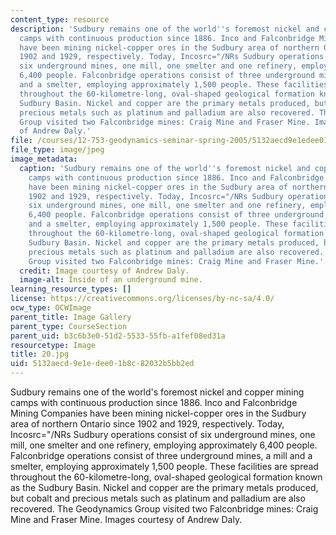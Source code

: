 ```yaml
---
content_type: resource
description: 'Sudbury remains one of the world''s foremost nickel and copper mining
  camps with continuous production since 1886. Inco and Falconbridge Mining Companies
  have been mining nickel-copper ores in the Sudbury area of northern Ontario since
  1902 and 1929, respectively. Today, Incosrc="/NRs Sudbury operations consist of
  six underground mines, one mill, one smelter and one refinery, employing approximately
  6,400 people. Falconbridge operations consist of three underground mines, a mill
  and a smelter, employing approximately 1,500 people. These facilities are spread
  throughout the 60-kilometre-long, oval-shaped geological formation known as the
  Sudbury Basin. Nickel and copper are the primary metals produced, but cobalt and
  precious metals such as platinum and palladium are also recovered. The Geodynamics
  Group visited two Falconbridge mines: Craig Mine and Fraser Mine. Images courtesy
  of Andrew Daly.'
file: /courses/12-753-geodynamics-seminar-spring-2005/5132aecd9e1edee01b8c82032b5bb2ed_20.jpg
file_type: image/jpeg
image_metadata:
  caption: 'Sudbury remains one of the world''s foremost nickel and copper mining
    camps with continuous production since 1886. Inco and Falconbridge Mining Companies
    have been mining nickel-copper ores in the Sudbury area of northern Ontario since
    1902 and 1929, respectively. Today, Incosrc="/NRs Sudbury operations consist of
    six underground mines, one mill, one smelter and one refinery, employing approximately
    6,400 people. Falconbridge operations consist of three underground mines, a mill
    and a smelter, employing approximately 1,500 people. These facilities are spread
    throughout the 60-kilometre-long, oval-shaped geological formation known as the
    Sudbury Basin. Nickel and copper are the primary metals produced, but cobalt and
    precious metals such as platinum and palladium are also recovered. The Geodynamics
    Group visited two Falconbridge mines: Craig Mine and Fraser Mine.'
  credit: Image courtesy of Andrew Daly.
  image-alt: Inside of an underground mine.
learning_resource_types: []
license: https://creativecommons.org/licenses/by-nc-sa/4.0/
ocw_type: OCWImage
parent_title: Image Gallery
parent_type: CourseSection
parent_uid: b3c6b3e0-51d2-5533-55fb-a1fef08ed31a
resourcetype: Image
title: 20.jpg
uid: 5132aecd-9e1e-dee0-1b8c-82032b5bb2ed
---
```

Sudbury remains one of the world's foremost nickel and copper mining camps with continuous production since 1886. Inco and Falconbridge Mining Companies have been mining nickel-copper ores in the Sudbury area of northern Ontario since 1902 and 1929, respectively. Today, Incosrc="/NRs Sudbury operations consist of six underground mines, one mill, one smelter and one refinery, employing approximately 6,400 people. Falconbridge operations consist of three underground mines, a mill and a smelter, employing approximately 1,500 people. These facilities are spread throughout the 60-kilometre-long, oval-shaped geological formation known as the Sudbury Basin. Nickel and copper are the primary metals produced, but cobalt and precious metals such as platinum and palladium are also recovered. The Geodynamics Group visited two Falconbridge mines: Craig Mine and Fraser Mine. Images courtesy of Andrew Daly.